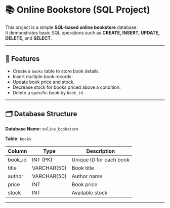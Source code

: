 # 📚 Online Bookstore (SQL Project)

This project is a simple **SQL-based online bookstore** database.  
It demonstrates basic SQL operations such as **CREATE, INSERT, UPDATE, DELETE**, and **SELECT**.

---

## 🚀 Features
- Create a `books` table to store book details.
- Insert multiple book records.
- Update book price and stock.
- Decrease stock for books priced above a condition.
- Delete a specific book by `book_id`.

---

## 🗂 Database Structure

**Database Name:** `online_bookstore`

**Table:** `books`

| Column   | Type         | Description              |
|----------|-------------|--------------------------|
| book_id  | INT (PK)    | Unique ID for each book |
| title    | VARCHAR(50) | Book title               |
| author   | VARCHAR(50) | Author name              |
| price    | INT         | Book price               |
| stock    | INT         | Available stock          |

---
